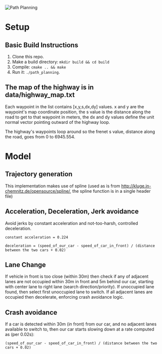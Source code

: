 

![Path Planning](img/output.gif?raw=true "path planning")




# Setup

## Basic Build Instructions

1. Clone this repo.
2. Make a build directory: `mkdir build && cd build`
3. Compile: `cmake .. && make`
4. Run it: `./path_planning`.


## The map of the highway is in data/highway_map.txt
Each waypoint in the list contains  [x,y,s,dx,dy] values. x and y are the waypoint's map coordinate position, the s value is the distance along the road to get to that waypoint in meters, the dx and dy values define the unit normal vector pointing outward of the highway loop.

The highway's waypoints loop around so the frenet s value, distance along the road, goes from 0 to 6945.554.



# Model

## Trajectory generation

This implementation makes use of spline (used as is from http://kluge.in-chemnitz.de/opensource/spline/, the spline function is in a single header file)

## Acceleration, Deceleration, Jerk avoidance

Avoid jerks by constant acceleration and not-too-harsh, controlled deceleration.

    constant acceleration = 0.224

    deceleration = (speed_of_our_car - speed_of_car_in_front) / (distance between the two cars + 0.02)


## Lane Change

If vehicle in front is too close (within 30m) then check if any of adjacent lanes are not occupied within 30m in front and 5m behind our car, starting with center lane to right lane (search direction/priority). If unoccupied lane found, then select first unoccupied lane to switch. If all adjacent lanes are occupied then decelerate, enforcing crash avoidance logic.

## Crash avoidance

If  a car is detected within 30m (in front) from our car, and no adjacent lanes available to switch to, then our car starts slowing down
at a rate computed as (per 0.02s):

    (speed_of_our_car - speed_of_car_in_front) / (distance between the two cars + 0.02)
